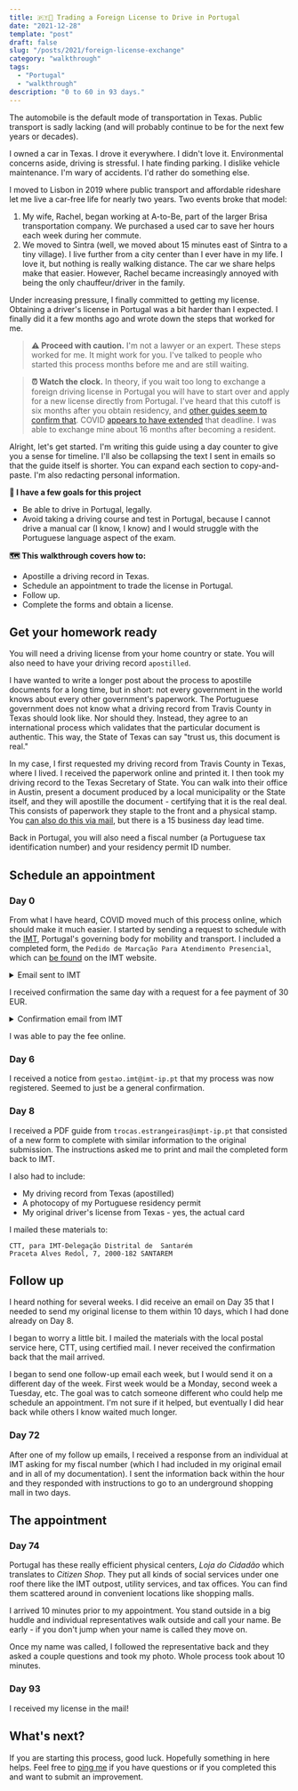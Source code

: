 ```yaml
---
title: 🇵🇹🚗 Trading a Foreign License to Drive in Portugal
date: "2021-12-28"
template: "post"
draft: false
slug: "/posts/2021/foreign-license-exchange"
category: "walkthrough"
tags:
  - "Portugal"
  - "walkthrough"
description: "0 to 60 in 93 days."
---
```


The automobile is the default mode of transportation in Texas. Public transport is sadly lacking (and will probably continue to be for the next few years or decades).

I owned a car in Texas. I drove it everywhere. I didn't love it. Environmental concerns aside, driving is stressful. I hate finding parking. I dislike vehicle maintenance. I'm wary of accidents. I'd rather do something else.

I moved to Lisbon in 2019 where public transport and affordable rideshare let me live a car-free life for nearly two years. Two events broke that model:

1. My wife, Rachel, began working at A-to-Be, part of the larger Brisa transportation company. We purchased a used car to save her hours each week during her commute.
2. We moved to Sintra (well, we moved about 15 minutes east of Sintra to a tiny village). I live further from a city center than I ever have in my life. I love it, but nothing is really walking distance. The car we share helps make that easier. However, Rachel became increasingly annoyed with being the only chauffeur/driver in the family.

Under increasing pressure, I finally committed to getting my license. Obtaining a driver's license in Portugal was a bit harder than I expected. I finally did it a few months ago and wrote down the steps that worked for me.

> **⚠️ Proceed with caution.** I'm not a lawyer or an expert. These steps worked for me. It might work for you. I've talked to people who started this process months before me and are still waiting.

> **⏰ Watch the clock.** In theory, if you wait too long to exchange a foreign driving license in Portugal you will have to start over and apply for a new license directly from Portugal. I've heard that this cutoff is six months after you obtain residency, and [other guides seem to confirm that](https://www.angloinfo.com/how-to/portugal/transport/driving-licences/non-eu-licence-exchange). COVID [appears to have extended](https://www.imt-ip.pt/sites/IMTT/Portugues/Documents/ANO%202020/Docs-Covid-19/AvisoNovasRegrasNoAtendimentoPresencial.pdf) that deadline. I was able to exchange mine about 16 months after becoming a resident.

Alright, let's get started. I'm writing this guide using a day counter to give you a sense for timeline. I'll also be collapsing the text I sent in emails so that the guide itself is shorter. You can expand each section to copy-and-paste. I'm also redacting personal information.

**🎯 I have a few goals for this project**

* Be able to drive in Portugal, legally.
* Avoid taking a driving course and test in Portugal, because I cannot drive a manual car (I know, I know) and I would struggle with the Portuguese language aspect of the exam.

**🗺️ This walkthrough covers how to:**

* Apostille a driving record in Texas.
* Schedule an appointment to trade the license in Portugal.
* Follow up.
* Complete the forms and obtain a license.

## Get your homework ready

You will need a driving license from your home country or state. You will also need to have your driving record `apostilled`.

I have wanted to write a longer post about the process to apostille documents for a long time, but in short: not every government in the world knows about every other government's paperwork. The Portuguese government does not know what a driving record from Travis County in Texas should look like. Nor should they. Instead, they agree to an international process which validates that the particular document is authentic. This way, the State of Texas can say "trust us, this document is real."

In my case, I first requested my driving record from Travis County in Texas, where I lived. I received the paperwork online and printed it. I then took my driving record to the Texas Secretary of State. You can walk into their office in Austin, present a document produced by a local municipality or the State itself, and they will apostille the document - certifying that it is the real deal. This consists of paperwork they staple to the front and a physical stamp. You [can also do this via mail](https://www.sos.state.tx.us/authinfo.shtml), but there is a 15 business day lead time.

Back in Portugal, you will also need a fiscal number (a Portuguese tax identification number) and your residency permit ID number.

## Schedule an appointment

### Day 0

From what I have heard, COVID moved much of this process online, which should make it much easier. I started by sending a request to schedule with the [IMT](https://www.imt-ip.pt/), Portugal's governing body for mobility and transport. I included a completed form, the `Pedido de Marcação Para Atendimento Presencial`, which can [be found](https://www.imt-ip.pt/sites/IMTT/Portugues/Documents/ANO%202020/Docs-Covid-19/Formulario_AGENDAMENTOS.pdf) on the IMT website.

<details>
  <summary>Email sent to IMT</summary>

To: `drmtlvt.agendamentoscondutores@imt-ip.pt`

Subject: `Troca de Carta de Condução Estrangeira (EUA) para a Carta de Condução Portuguesa`

```
Eu, Samuel Douglas Rhea, nacional dos EUA, portadora do título de
residência n.º #########, válido
até DD-MM-YYYY, venho, por este meio, requerer um agendamento nas
V. instalações da Direção Regional de Mobilidade e Transportes de
Lisboa e Vale do Tejo  (Loja do Cidadão do Saldanha), para solicitar a Troca de Carta de Condução Estrangeira (EUA)
para a Carta de Condução Portuguesa.

Para os efeitos do agendamento solicitado já reuni toda a documentação necessária.

Envio em anexo o formulário de pedido de agendamento preenchido.

Fico a aguardar a V. resposta com a brevidade possível.

Com os melhores cumprimentos,
Samuel Rhea
```
</details>

I received confirmation the same day with a request for a fee payment of 30 EUR.

<details>
  <summary>Confirmation email from IMT</summary>

From: `marc.agendamentos@imt-ip.pt`

```
Ex.mo Senhor
 
Informamos que esta é uma caixa disponível só para marcação de Agendamentos.
 
Informa-se que para o registo do pedido de troca de Título Estrangeiro que pretende agendar,
deve aceder ao link:http://www.imtonline.pt/index.php/troca-de-titulos-conducao-estrangeiros/troca-de-titulos-de-conducao109
e, seguir as instruçõesdevendo aguardar comunicação por parte dos serviços. O processo será analisado e será
enviado um e-mail para efetuar o pagamento da taxa de 30 euros e com indicação sobre a forma de
recolha dos dados biométricos, caso seja necessário. 
 
Com os melhores cumprimentos
```

</details>

I was able to pay the fee online.

### Day 6

I received a notice from `gestao.imt@imt-ip.pt` that my process was now registered. Seemed to just be a general confirmation.

### Day 8

I received a PDF guide from `trocas.estrangeiras@impt-ip.pt` that consisted of a new form to complete with similar information to the original submission. The instructions asked me to print and mail the completed form back to IMT.

I also had to include:

* My driving record from Texas (apostilled)
* A photocopy of my Portuguese residency permit
* My original driver's license from Texas - yes, the actual card

I mailed these materials to:

```
CTT, para IMT-Delegação Distrital de  Santarém
Praceta Alves Redol, 7, 2000-182 SANTAREM
```

## Follow up

I heard nothing for several weeks. I did receive an email on Day 35 that I needed to send my original license to them within 10 days, which I had done already on Day 8.

I began to worry a little bit. I mailed the materials with the local postal service here, CTT, using certified mail. I never received the confirmation back that the mail arrived.

I began to send one follow-up email each week, but I would send it on a different day of the week. First week would be a Monday, second week a Tuesday, etc. The goal was to catch someone different who could help me schedule an appointment. I'm not sure if it helped, but eventually I did hear back while others I know waited much longer.

### Day 72

After one of my follow up emails, I received a response from an individual at IMT asking for my fiscal number (which I had included in my original email and in all of my documentation). I sent the information back within the hour and they responded with instructions to go to an underground shopping mall in two days.

## The appointment

### Day 74

Portugal has these really efficient physical centers, *Loja do Cidadão* which translates to *Citizen Shop*. They put all kinds of social services under one roof there like the IMT outpost, utility services, and tax offices. You can find them scattered around in convenient locations like shopping malls.

I arrived 10 minutes prior to my appointment. You stand outside in a big huddle and individual representatives walk outside and call your name. Be early - if you don't jump when your name is called they move on.

Once my name was called, I followed the representative back and they asked a couple questions and took my photo. Whole process took about 10 minutes.

### Day 93

I received my license in the mail!

## What's next?

If you are starting this process, good luck. Hopefully something in here helps. Feel free to [ping me](https://twitter.com/lakeaustinblvd) if you have questions or if you completed this and want to submit an improvement.
